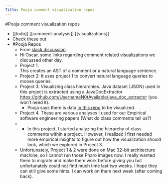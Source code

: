 ---Title: Pooja comment visualization repos---#Pooja comment visualization repos- [[todo]] [[comment-analysis]] [[visualizations]]- Check these out- #Pooja Repos    - From [slack discussion](https://scg-unibe.slack.com/archives/D8Z0TM895/p1659616377993569).    - Hi Oscar, some links regarding comment related visualizations we discussed other day.    - Project 1. [](https://github.com/poojaruhal/Moose-Camel-AST)  
This creates an AST of a comment or a natural language sentence.    - Project 2: [](https://github.com/poojaruhal/Moose-Camel)
It uses project 1 to convert natural language queries to moose queries.    - Project 3. [](https://github.com/bergel/VisualizingClassHierarchies)
Visualizing class hierarchies. Java dataset (JSON) used in this project is extracted using a JavaDocExtractor https://github.com/UsernameN0tAvailable/java_doc_extractor (you won’t need it).        - Pooja says there is data [in this repo](https://github.com/UsernameN0tAvailable/java_doc_extractor/blob/master/results.tar.gz) to be visualized.    - Project 4. [](https://github.com/poojaruhal/Moose-Camel-Comments)
These are various analyses I used for our Empirical software engineering papers (What do class comments tell us?)    - - [](https://github.com/poojaruhal/DocumentationHierarchyAnalysis) 
In this project, I started analyzing the hierarchy of class comments within a project. However, I realized I first needed more empirical insights to figure out how the visualization should look, which we explored in Project 3.    - Unfortunately, Project 1 & 2 were done on Mac 32-bit architecture machine, so I cannot run those Pharo images now.
I really wanted them to migrate and make them work before giving you but unfortunately could not find much time last two weeks. I hope they can still give some hints. I can work on them next week (after coming back).